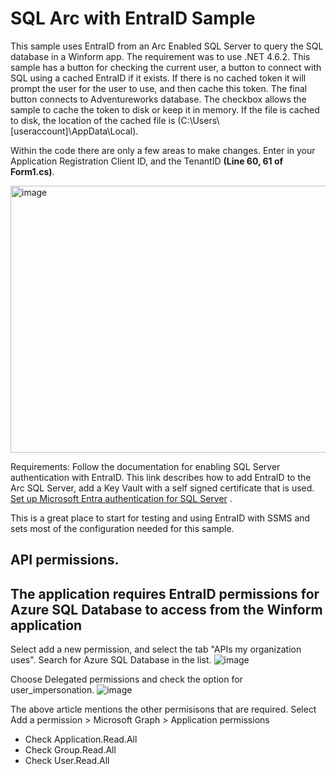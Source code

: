 # SQL Arc with EntraID Sample
This sample uses EntraID from an Arc Enabled SQL Server to query the SQL database in a Winform app. The requirement was to use .NET 4.6.2. 
This sample has a button for checking the current user, a button to connect with SQL using a cached EntraID if it exists. If there is no cached token it will prompt the user for the user to use, and then cache this token. The final button connects to Adventureworks database. The checkbox allows the sample to cache the token to disk or keep it in memory. If the file is cached to disk, the location of the cached file is (C:\Users\\[useraccount]\AppData\Local).

Within the code there are only a few areas to make changes. Enter in your Application Registration Client ID, and the TenantID **(Line 60, 61 of Form1.cs)**. 

<img width="659" height="427" alt="image" src="https://github.com/user-attachments/assets/4507efe6-7ad7-40da-9c72-a6eef6ba549d" />


Requirements: Follow the documentation for enabling SQL Server authentication with EntraID. This link describes how to add EntraID to the Arc SQL Server, add a Key Vault with a self signed certificate that is used.  [Set up Microsoft Entra authentication for SQL Server](https://learn.microsoft.com/en-us/sql/relational-databases/security/authentication-access/azure-ad-authentication-sql-server-setup-tutorial?view=sql-server-ver17)
. 

This is a great place to start for testing and using EntraID with SSMS and sets most of the configuration needed for this sample.

## API permissions.

## The application requires EntraID permissions for Azure SQL Database to access from the Winform application
Select add a new permission, and select the tab "APIs my organization uses". Search for Azure SQL Database in the list.
![image](https://github.com/user-attachments/assets/4614b376-7000-4964-9305-960f8abf9102)

Choose Delegated permissions and check the option for user_impersonation.
![image](https://github.com/user-attachments/assets/8247abf5-4516-48a0-9f22-f7ba9507f7a2)

The above article mentions the other permisisons that are required.
Select Add a permission > Microsoft Graph > Application permissions
 - Check Application.Read.All
 - Check Group.Read.All
 - Check User.Read.All

